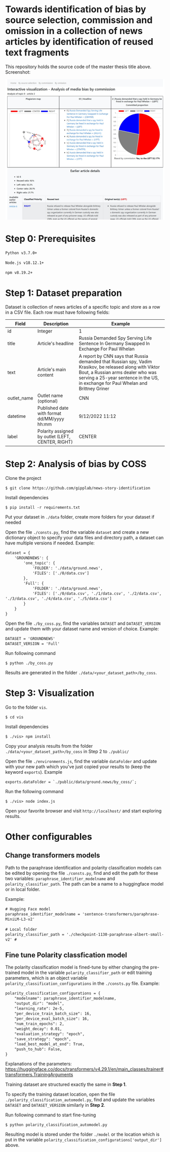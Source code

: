 # Towards identification of bias by source selection, commission and omission in a collection of news articles by identification of reused text fragments

This repository holds the source code of the master thesis title above. Screenshot:

![alt text](./github.jpg?raw=true)

# Step 0: Prerequisites

`Python v3.7.0+`

`Node.js v18.12.1+`

`npm v8.19.2+`

# Step 1: Dataset preparation

Dataset is collection of news articles of a specific topic and store as a row in a CSV file. Each row must have following fields:

| Field       | Description                                       | Example                                                                                                                                                                                                                             |
| ----------- | ------------------------------------------------- | ----------------------------------------------------------------------------------------------------------------------------------------------------------------------------------------------------------------------------------- |
| id          | Integer                                           | 1                                                                                                                                                                                                                                   |
| title       | Article's headline                                | Russia Demanded Spy Serving Life Sentence In Germany Swapped In Exchange For Paul Whelan                                                                                                                                            |
| text        | Article's main content                            | A report by CNN says that Russia demanded that Russian spy, Vadim Krasikov, be released along with Viktor Bout, a Russian arms dealer who was serving a 25-year sentence in the US, in exchange for Paul Whelan and Brittney Griner |
| outlet_name | Outlet name (optional)                            | CNN                                                                                                                                                                                                                                 |
| datetime    | Published date with format dd/MM/yyyy hh:mm       | 9/12/2022 11:12                                                                                                                                                                                                                     |
| label       | Polarity assigned by outlet (LEFT, CENTER, RIGHT) | CENTER                                                                                                                                                                                                                              |

# Step 2: Analysis of bias by COSS

Clone the project

```
$ git clone https://github.com/gipplab/news-story-identification
```

Install dependencies

```
$ pip install -r requirements.txt
```

Put your dataset in `./data` folder, create more folders for your dataset if needed

Open the file `./consts.py`, find the variable `dataset` and create a new dictionary object to specify your data files and directory path, a dataset can have multiple versions if needed. Example:

```
dataset = {
    'GROUNDNEWS': {
        'one_topic': {
            'FOLDER': './data/ground.news',
            'FILES': ['./0/data.csv']
        },
        'Full': {
            'FOLDER': './data/ground.news',
            'FILES': ['./0/data.csv', './1/data.csv', './2/data.csv', './3/data.csv', './4/data.csv', './5/data.csv']
        }
    }
}
```

Open the file `./by_coss.py`, find the variables `DATASET` and `DATASET_VERSION` and update them with your dataset name and version of choice. Example:

```
DATASET = 'GROUNDNEWS'
DATASET_VERSION = 'Full'
```

Run following command

```
$ python ./by_coss.py
```

Results are generated in the folder `./data/<your_dataset_path>/by_coss`.

# Step 3: Visualization

Go to the folder `vis`.

```
$ cd vis
```

Install dependencies

```
$ ./vis> npm install
```

Copy your analysis results from the folder `./data/<your_dataset_path>/by_coss` in Step 2 to `./public/`

Open the file `./environments.js`, find the variable `dataFolder` and update with your new path which you've just copied your results to (keep the keyword `exports`). Example

```
exports.dataFolder = `./public/data/ground.news/by_coss/`;
```

Run the following command

```
$ ./vis> node index.js
```

Open your favorite browser and visit `http://localhost/` and start exploring results.

# Other configurables

## Change transformers models

Path to the paraphrase identification and polarity classification models can be edited by opening the file `./consts.py`, find and edit the path for these two variables: `paraphrase_identifier_modelname` and `polarity_classifier_path`. The path can be a name to a huggingface model or in local folder.

Example:

```
# Hugging Face model
paraphrase_identifier_modelname = 'sentence-transformers/paraphrase-MiniLM-L3-v2'

# Local folder
polarity_classifier_path = './checkpoint-1130-paraphrase-albert-small-v2' #
```

## Fine tune Polarity classfication model

The polarity classification model is fined-tune by either changing the pre-trained model in the variable `polarity_classifier_path` or edit training parameters, which is an object variable `polarity_classification_configurations` in the `./consts.py` file.
Example:

```
polarity_classification_configurations = {
    "modelname": paraphrase_identifier_modelname,
    "output_dir": "model",
    "learning_rate": 2e-5,
    "per_device_train_batch_size": 16,
    "per_device_eval_batch_size": 16,
    "num_train_epochs": 2,
    "weight_decay": 0.01,
    "evaluation_strategy": "epoch",
    "save_strategy": "epoch",
    "load_best_model_at_end": True,
    "push_to_hub": False,
}
```

Explanations of the parameters: https://huggingface.co/docs/transformers/v4.29.1/en/main_classes/trainer#transformers.TrainingArguments

Training dataset are structured exactly the same in <b>Step 1</b>.

To specify the training dataset location, open the file `./polarity_classification_automodel.py`, find and update the variables `DATASET` and `DATASET_VERSION` similarly in <b>Step 2</b>.

Run following command to start fine-tuning

```
$ python polarity_classification_automodel.py
```

Resulting model is stored under the folder `./model` or the location which is put in the variable `polarity_classification_configurations['output_dir']` above.
